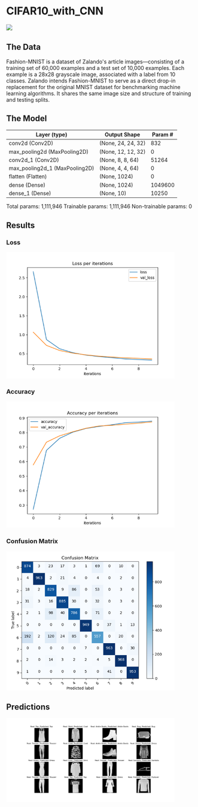 # CIFAR10_with_CNN
<p align="left">
  <img src="Assets\fashion_mnist.jpg" width="450">
</p>

## The Data
Fashion-MNIST is a dataset of Zalando's article images—consisting of a training set of 60,000 examples and a test set of 10,000 examples. Each example is a 28x28 grayscale image, associated with a label from 10 classes. Zalando intends Fashion-MNIST to serve as a direct drop-in replacement for the original MNIST dataset for benchmarking machine learning algorithms. It shares the same image size and structure of training and testing splits.

## The Model

| Layer (type)                   | Output Shape       | Param # |
| ------------------------------ | ------------------ | ------- |
| conv2d (Conv2D)                | (None, 24, 24, 32) | 832     |
| max_pooling2d (MaxPooling2D)   | (None, 12, 12, 32) | 0       |
| conv2d_1 (Conv2D)              | (None, 8, 8, 64)   | 51264   |
| max_pooling2d_1 (MaxPooling2D) | (None, 4, 4, 64)   | 0       |
| flatten (Flatten)              | (None, 1024)       | 0       |
| dense (Dense)                  | (None, 1024)       | 1049600 |
| dense_1 (Dense)                | (None, 10)         | 10250   |

Total params: 1,111,946
Trainable params: 1,111,946
Non-trainable params: 0                          

## Results
### Loss
<p align="left">
  <img src="Assets\loss.png" width="450">
</p>

### Accuracy
<p align="left">
  <img src="Assets\accuracy.png" width="450">
</p>

### Confusion Matrix
<p align="left">
  <img src="Assets\confusion_matrix.png" width="450">
</p>

## Predictions
<p align="left">
  <img src="Assets\predictions.png" width="450">
</p>
